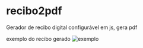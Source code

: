 # recibo2pdf
Gerador de recibo digital configurável em js, gera pdf

exemplo do recibo gerado
![exemplo](https://imgur.com/a/wJoZB)

